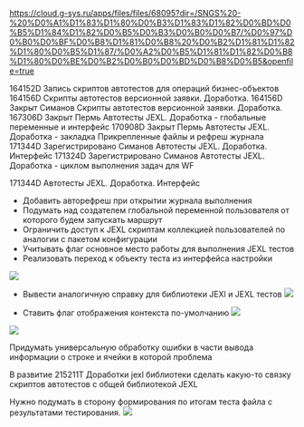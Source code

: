 https://cloud.g-sys.ru/apps/files/files/68095?dir=/SNGS%20-%20%D0%A1%D1%83%D1%80%D0%B3%D1%83%D1%82%D0%BD%D0%B5%D1%84%D1%82%D0%B5%D0%B3%D0%B0%D0%B7/%D0%97%D0%B0%D0%BF%D0%B8%D1%81%D0%B8%20%D0%B2%D1%81%D1%82%D1%80%D0%B5%D1%87/%D0%A2%D0%B5%D1%81%D1%82%D0%B8%D1%80%D0%BE%D0%B2%D0%B0%D0%BD%D0%B8%D0%B5&openfile=true

164152D Запись скриптов автотестов для операций бизнес-объектов
164156D Скрипты автотестов версионной заявки. Доработка.
164156D	Закрыт	Симанов	Скрипты автотестов версионной заявки. Доработка.
167306D	Закрыт	Пермь	Автотесты JEXL. Доработка - глобальные переменные и интерфейс
170908D	Закрыт	Пермь	Автотесты JEXL. Доработка - закладка Прикрепленные файлы и рефреш журнала
171344D	Зарегистрировано	Симанов	Автотесты JEXL. Доработка. Интерфейс
171324D	Зарегистрировано	Симанов	Автотесты JEXL. Доработка - циклом выполнения задач для WF

171344D Автотесты JEXL. Доработка. Интерфейс

- Добавить авторефреш при открытии журнала выполнения
- Подумать над создателем глобальной переменной пользователя от которого будем запускать маршрут
- Ограничить доступ к JEXL скриптам коллекцией пользователей по аналогии с пакетом конфигурации
- Учитывать флаг основное место работы для выполнения JEXL тестов
- Реализовать переход к объекту теста из интерфейса настройки

![](Переход%20к%20объекту%20JEXL-теста.jpg)

- Вывести аналогичную справку для библиотеки JEXl и JEXL тестов
![](Вывести%20аналогичную%20справку%20для%20библиотеки%20JEXl%20и%20JEXL%20тестов.jpg)

- Ставить флаг отображения контекста по-умолчанию
![](Ставить%20флаг%20отображения%20контекста%20по-умолчанию.jpg)


![](eXpress_2GzIjLC3DL.png)

Придумать универсальную обработку ошибки в части вывода информации о строке и ячейки в которой проблема

В развитие
215211T Доработки jexl библиотеки 
сделать какую-то связку скриптов автотестов с общей библиотекой JEXL

Нужно подумать в сторону формирования по итогам теста файла с результатами тестирования.
![](Pasted%20image%2020251013095441.png)